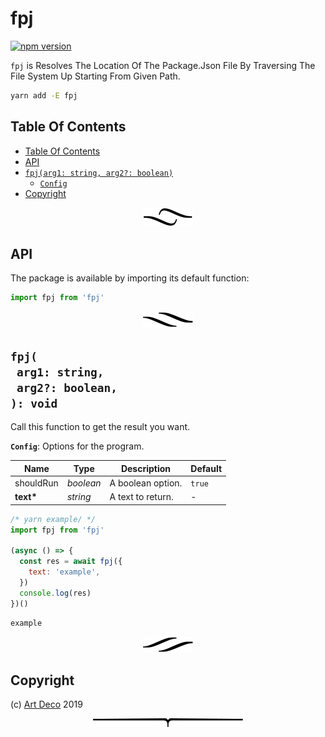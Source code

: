 # fpj

[![npm version](https://badge.fury.io/js/fpj.svg)](https://npmjs.org/package/fpj)

`fpj` is Resolves The Location Of The Package.Json File By Traversing The File System Up Starting From Given Path.

```sh
yarn add -E fpj
```

## Table Of Contents

- [Table Of Contents](#table-of-contents)
- [API](#api)
- [`fpj(arg1: string, arg2?: boolean)`](#mynewpackagearg1-stringarg2-boolean-void)
  * [`Config`](#type-config)
- [Copyright](#copyright)

<p align="center"><a href="#table-of-contents"><img src=".documentary/section-breaks/0.svg?sanitize=true"></a></p>

## API

The package is available by importing its default function:

```js
import fpj from 'fpj'
```

<p align="center"><a href="#table-of-contents"><img src=".documentary/section-breaks/1.svg?sanitize=true"></a></p>

## `fpj(`<br/>&nbsp;&nbsp;`arg1: string,`<br/>&nbsp;&nbsp;`arg2?: boolean,`<br/>`): void`

Call this function to get the result you want.

__<a name="type-config">`Config`</a>__: Options for the program.

|   Name    |   Type    |    Description    | Default |
| --------- | --------- | ----------------- | ------- |
| shouldRun | _boolean_ | A boolean option. | `true`  |
| __text*__ | _string_  | A text to return. | -       |

```js
/* yarn example/ */
import fpj from 'fpj'

(async () => {
  const res = await fpj({
    text: 'example',
  })
  console.log(res)
})()
```
```
example
```

<p align="center"><a href="#table-of-contents"><img src=".documentary/section-breaks/2.svg?sanitize=true"></a></p>

## Copyright

(c) [Art Deco][1] 2019

[1]: https://artd.eco

<p align="center"><a href="#table-of-contents"><img src=".documentary/section-breaks/-1.svg?sanitize=true"></a></p>